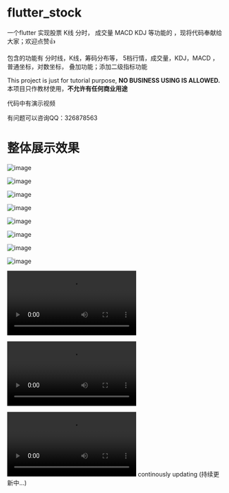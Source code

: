 # flutter_stock
一个flutter 实现股票 K线 分时， 成交量 MACD KDJ 等功能的 ，现将代码奉献给大家；欢迎点赞👍

包含的功能有 分时线，K线，筹码分布等， 5档行情，成交量，KDJ，MACD ，普通坐标，对数坐标， 叠加功能；添加二级指标功能



This project is just for tutorial purpose, <b>NO BUSINESS USING IS ALLOWED.</b><br/>
本项目只作教材使用，<b>不允许有任何商业用途</b>

代码中有演示视频

有问题可以咨询QQ：326878563

# 整体展示效果


![image](https://github.com/doaspx/flutter_stock/blob/master/assets/5.png)


![image](https://github.com/doaspx/flutter_stock/blob/master/assets/6.png)


![image](https://github.com/doaspx/flutter_stock/blob/master/assets/7.png)


![image](https://github.com/doaspx/flutter_stock/blob/master/assets/8.png)




![image](https://github.com/doaspx/flutter_stock/blob/master/assets/1.png)


![image](https://github.com/doaspx/flutter_stock/blob/master/assets/2.png)


![image](https://github.com/doaspx/flutter_stock/blob/master/assets/3.png)


![image](https://github.com/doaspx/flutter_stock/blob/master/assets/4.png)



![image](https://github.com/doaspx/flutter_stock/blob/master/assets/1599294938092029.mp4)


![image](https://github.com/doaspx/flutter_stock/blob/master/assets/1599295463722674.mp4)


![image](https://github.com/doaspx/flutter_stock/blob/master/assets/1599295780939137.mp4)
continously updating (持续更新中...)
